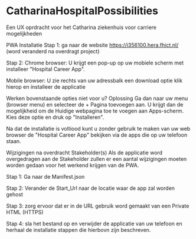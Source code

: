 # CatharinaHospitalPossibilities
 Een UX oprdracht voor het Catharina ziekenhuis voor carriere mogelijkheden

 PWA Installatie
 Stap 1:
 ga naar de website https://i356100.hera.fhict.nl/ (word veranderd na overdragt project)

 Stap 2: 
 Chrome browser:
 U krijgt een pop-up op uw mobiele scherm met installeer "Hospital Career App".

 Mobile browser:
 U zie rechts van uw adressbalk een download optie klik hierop en installeer de applicatie

 Werken bovenstaande opties niet voor u?
 Oplossing Ga dan naar uw menu (browser menu) en selecteer de + Pagina toevoegen aan.
 U krijgt dan de mogelijkheid om de Huidige webpagina toe te voegen aan Apps-scherm.
 Kies deze optie en druk op "Installeren".

 Na dat de installatie is voltiood kunt u zonder gebruik te maken van uw web browser de "Hospital Career App" bekijken via de apps die op uw telefoon staan.

 Wijzigingen na overdracht Stakeholder(s)
 Als de applicatie word overgedragen aan de Stakeholder zullen er een aantal wijzigingen moeten worden gedaan voor het werkend krijgen van de PWA.

 Stap 1:
 Ga naar de Manifest.json

 Stap 2: 
 Verander de Start_Url naar de locatie waar de app zal worden gehost

 Stap 3: zorg ervoor dat er in de URL gebruik word gemaakt van een Private HTML (HTTPS)

 Stap 4: sla het bestand op en verwijder de applicatie van uw telefoon en herhaal de installatie stappen die hierbovn zijn beschreven.




